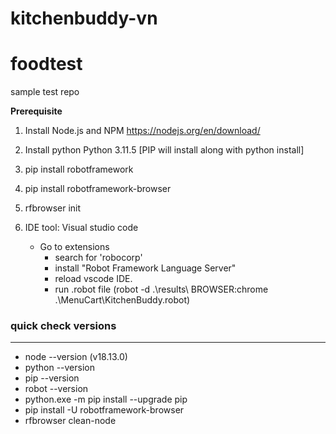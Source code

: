 # kitchenbuddy-vn
# foodtest
sample test repo

**Prerequisite**
1. Install Node.js and NPM
     https://nodejs.org/en/download/
      
3. Install python 
   Python 3.11.5  [PIP will install along with python install]

4. pip install robotframework
5. pip install robotframework-browser
6. rfbrowser init
7. IDE tool: Visual studio code
     - Go to extensions
       - search for 'robocorp'
       - install "Robot Framework Language Server"
       - reload vscode IDE.
       - run .robot file (robot -d .\results\ BROWSER:chrome .\MenuCart\KitchenBuddy.robot)

### quick check versions ###
--------------------
- node --version (v18.13.0)
- python --version
- pip --version
- robot --version
- python.exe -m pip install --upgrade pip
- pip install -U robotframework-browser
- rfbrowser clean-node
